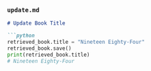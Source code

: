### `update.md`

```markdown
# Update Book Title

```python
retrieved_book.title = "Nineteen Eighty-Four"
retrieved_book.save()
print(retrieved_book.title)
# Nineteen Eighty-Four
